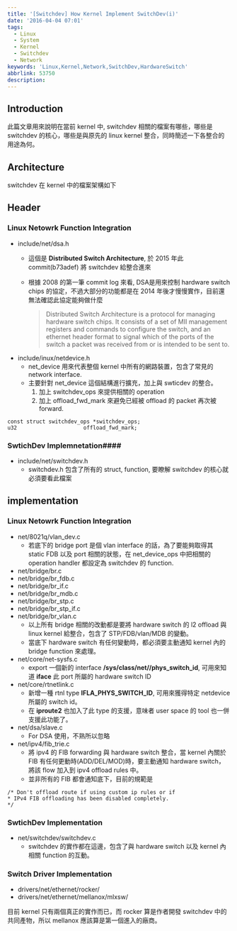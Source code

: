 ```yaml
---
title: '[Switchdev] How Kernel Implement SwitchDev(i)'
date: '2016-04-04 07:01'
tags:
  - Linux
  - System
  - Kernel
  - Switchdev
  - Network
keywords: 'Linux,Kernel,Network,SwitchDev,HardwareSwitch'
abbrlink: 53750
description:
---
```



## Introduction
  此篇文章用來說明在當前 kernel 中, switchdev 相關的檔案有哪些，哪些是 switchdev 的核心，哪些是與原先的 linux kernel 整合，同時簡述一下各整合的用途為何。

<!--more-->


## Architecture
  switchdev 在 kernel 中的檔案架構如下
## Header
### Linux Netowrk Function Integration
- include/net/dsa.h
	- 這個是 **Distributed Switch Architecture**, 於 2015 年此 commit(b73adef) 將 switchdev 給整合進來
  - 根據 2008 的第一筆 commit log 來看, DSA是用來控制 hardware switch chips 的協定，不過大部分的功能都是在 2014 年後才慢慢實作，目前還無法確認此協定能夠做什麼
  
    >Distributed Switch Architecture is a protocol for managing hardware
    >switch chips.  It consists of a set of MII management registers and
    >commands to configure the switch, and an ethernet header format to
    >signal which of the ports of the switch a packet was received from
    >or is intended to be sent to. 
- include/inux/netdevice.h
  - net_device 用來代表整個 kernel 中所有的網路裝置，包含了常見的 network interface.
  - 主要針對 net_device 這個結構進行擴充，加上與 swticdev 的整合。  
  	 1. 加上 switchdev_ops 來提供相關的 operation
     2. 加上 offload_fwd_mark 來避免已經被 offload 的 packet 再次被 forward.
  
```c=
const struct switchdev_ops *switchdev_ops;  
u32                     offload_fwd_mark;
```
### SwtichDev Implemnetation####
- include/net/switchdev.h
	- switchdev.h 包含了所有的 struct, function, 要瞭解 switchdev 的核心就必須要看此檔案
  
## implementation
### Linux Netowrk Function Integration
  - net/8021q/vlan_dev.c
  	- 若底下的 bridge port 是個 vlan interface 的話，為了要能夠取得其 static FDB 以及 port 相關的狀態，在 net_device_ops 中把相關的 operation handler 都設定為 switchdev 的 function.
  - net/bridge/br.c
  - net/bridge/br_fdb.c
  - net/bridge/br_if.c
  - net/bridge/br_mdb.c
  - net/bridge/br_stp.c
  - net/bridge/br_stp_if.c
  - net/bridge/br_vlan.c
  	- 以上所有 bridge 相關的改動都是要將 hardware switch 的 l2 offload 與 linux kernel 給整合，包含了 STP/FDB/vlan/MDB 的變動。
    - 當底下 hardware switch 有任何變動時，都必須要主動通知 kernel 內的 bridge function 來處理。
  - net/core/net-sysfs.c
  	- export 一個新的 interface **/sys/class/net/<iface>/phys_switch_id**, 可用來知道 **iface** 此 port 所屬的 hardware switch ID
  - net/core/rtnetlink.c
  	- 新增一種 rtnl type **IFLA_PHYS_SWITCH_ID**, 可用來獲得特定 netdevice 所屬的 switch id。
    - 在 **iproute2** 也加入了此 type 的支援，意味者 user space 的 tool 也一併支援此功能了。
  - net/dsa/slave.c
  	- For DSA 使用，不熟所以忽略
  - net/ipv4/fib_trie.c
  	- 將 ipv4 的 FIB forwarding 與 hardware switch 整合，當 kernel 內關於 FIB 有任何更動時(ADD/DEL/MOD)時，要主動通知 hardware switch，將該 flow 加入到 ipv4 offload rules 中。
    - 並非所有的 FIB 都會通知底下，目前的規範是
    
```
/* Don't offload route if using custom ip rules or if
* IPv4 FIB offloading has been disabled completely.
*/
```
  
### SwtichDev Implementation
- net/switchdev/switchdev.c
	- switchdev 的實作都在這邊，包含了與 hardware switch 以及 kernel 內相關 function 的互動。
  
  
### Switch Driver Implementation
- drivers/net/ethernet/rocker/
- drivers/net/ethernet/mellanox/mlxsw/

目前 kernel 只有兩個真正的實作而已，而 rocker 算是作者開發 switchdev 中的共同產物，所以 mellanox 應該算是第一個進入的廠商。

